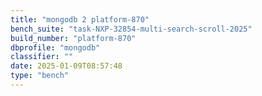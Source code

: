 ```yaml
---
title: "mongodb 2 platform-870"
bench_suite: "task-NXP-32854-multi-search-scroll-2025"
build_number: "platform-870"
dbprofile: "mongodb"
classifier: ""
date: 2025-01-09T08:57:48
type: "bench"
---
```

